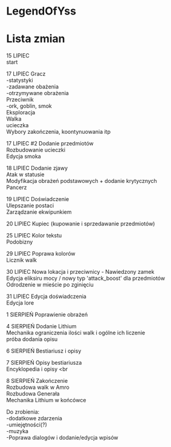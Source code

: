 # LegendOfYss
# Lista zmian

15 LIPIEC <br>
start

17 LIPIEC
Gracz <br>
-statystyki <br>
-zadawane obażenia <br>
-otrzymywane obrażenia <br>
Przeciwnik <br>
-ork, goblin, smok <br>
Eksploracja <br>
Walka <br>
ucieczka <br>
Wybory zakończenia, koontynuowania itp <br> 

17 LIPIEC #2
Dodanie przedmiotów <br>
Rozbudowanie ucieczki <br>
Edycja smoka <br>

18 LIPIEC 
Dodanie zjawy <br>
Atak w statusie <br>
Modyfikacja obrażeń podstawowych + dodanie krytycznych <br>
Pancerz <br>

19 LIPIEC 
Doświadczenie <br>
Ulepszanie postaci <br>
Zarządzanie ekwipunkiem <br>

20 LIPIEC 
Kupiec (kupowanie i sprzedawanie przedmiotów) <br>

25 LIPIEC 
Kolor tekstu <br>
Podobizny <br>

29 LIPIEC
Poprawa kolorów <br>
Licznik walk <br>

30 LIPIEC
Nowa lokacja i przeciwnicy - Nawiedzony zamek <br>
Edycja eliksiru mocy / nowy typ 'attack_boost' dla przedmiotów <br>
Odrodzenie w mieście po zginięciu <br>

31 LIPIEC
Edycja doświadczenia <br>
Edycja lore <br>

1 SIERPIEŃ
Poprawienie obrażeń <br>

4 SIERPIEŃ
Dodanie Lithium <br>
Mechanika ograniczenia ilości walk i ogólne ich liczenie <br>
próba dodania opisu <br>

6 SIERPIEŃ
Bestiariusz i opisy <br>

7 SIERPIEŃ 
Opisy bestiariusza <br>
Encyklopedia i opisy <br

8 SIERPIEŃ
Zakończenie <br>
Rozbudowa walk w Amro <br>
Rozbudowa Generała <br>
Mechanika Lithium w końcówce <br>


Do zrobienia: <br>
-dodatkowe zdarzenia <br>
-umiejętności(?) <br>
-muzyka <br>
-Poprawa dialogów i dodanie/edycja wpisów